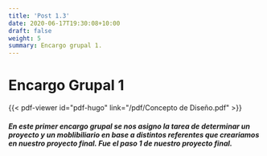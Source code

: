 ```yaml
---
title: 'Post 1.3'
date: 2020-06-17T19:30:08+10:00
draft: false
weight: 5
summary: Encargo grupal 1.
---
```


# Encargo Grupal 1 

{{< pdf-viewer id="pdf-hugo" link="/pdf/Concepto de Diseño.pdf"  >}}


##### En este primer encargo grupal se nos asigno la tarea de determinar un proyecto y un moblibiliario en base a distintos referentes que creariamos en nuestro proyecto final. Fue el paso 1 de nuestro proyecto final. 

































































































